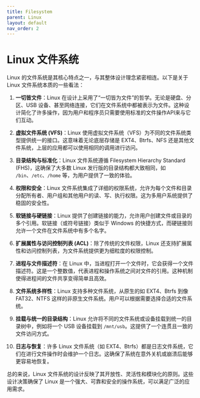 ```yaml
---
title: Filesystem
parent: Linux
layout: default
nav_order: 2
---
```


# Linux 文件系统

Linux 的文件系统是其核心特点之一，与其整体设计理念紧密相连。以下是关于 Linux 文件系统本质的一些看法：

1. **一切皆文件**：Linux 在设计上采用了“一切皆为文件”的哲学。无论是硬盘、分区、USB 设备、甚至网络连接，它们在文件系统中都被表示为文件。这种设计简化了许多操作，因为用户和程序员只需要使用标准的文件操作API来与它们互动。

2. **虚拟文件系统 (VFS)**：Linux 使用虚拟文件系统（VFS）为不同的文件系统类型提供统一的接口。这意味着无论底层存储是 EXT4、Btrfs、NFS 还是其他文件系统，上层的应用都可以使用相同的调用进行访问。

3. **目录结构与标准化**：Linux 文件系统遵循 Filesystem Hierarchy Standard (FHS)，这确保了大多数 Linux 发行版的目录结构都大致相同，如 `/bin`、`/etc`、`/home` 等，为用户提供了一致的体验。

4. **权限和安全**：Linux 文件系统集成了详细的权限系统，允许为每个文件和目录分配所有者、用户组和其他用户的读、写、执行权限。这为多用户系统提供了稳固的安全性。

5. **软链接与硬链接**：Linux 提供了创建链接的能力，允许用户创建文件或目录的多个引用。软链接（或符号链接）类似于 Windows 的快捷方式，而硬链接则允许一个文件在文件系统中有多个名字。

6. **扩展属性与访问控制列表 (ACL)**：除了传统的文件权限，Linux 还支持扩展属性和访问控制列表，为文件系统提供更为细粒度的权限控制。

7. **进程与文件描述符**：在 Linux 中，当进程打开一个文件时，它会获得一个文件描述符。这是一个整数值，代表进程和操作系统之间对文件的引用。这种机制使得进程间的文件共享变得简单且高效。

8. **文件系统多样性**：Linux 支持多种文件系统，从原生的如 EXT4、Btrfs 到像 FAT32、NTFS 这样的非原生文件系统。用户可以根据需要选择合适的文件系统。

9. **挂载与统一的目录结构**：Linux 允许将不同的文件系统或设备挂载到统一的目录树中，例如将一个 USB 设备挂载到 `/mnt/usb`。这提供了一个连贯且一致的文件访问方式。

10. **日志与恢复**：许多 Linux 文件系统（如 EXT4、Btrfs）都是日志文件系统，它们在进行文件操作时会维护一个日志。这确保了系统在意外关机或崩溃后能够更容易地恢复。

总的来说，Linux 文件系统的设计反映了其开放性、灵活性和模块化的原则。这些设计决策确保了 Linux 是一个强大、可靠和安全的操作系统，可以满足广泛的应用需求。